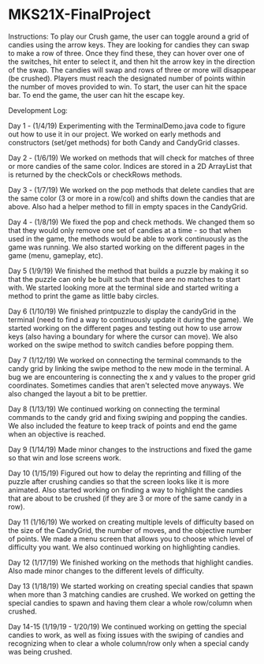 # MKS21X-FinalProject

Instructions:
To play our Crush game, the user can toggle around a grid of candies using the arrow keys. They are looking for candies they can swap to make a row of three. Once they find these, they can hover over one of the switches, hit enter to select it, and then hit the arrow key in the direction of the swap. The candies will swap and rows of three or more will disappear (be crushed). Players must reach the designated number of points within the number of moves provided to win.
To start, the user can hit the space bar.
To end the game, the user can hit the escape key.

Development Log:

Day 1 - (1/4/19)
  Experimenting with the TerminalDemo.java code to figure out how to use it in our project.
  We worked on early methods and constructors (set/get methods) for both Candy and CandyGrid classes.

Day 2 - (1/6/19)
We worked on methods that will check for matches of three or more candies of the same color. Indices are stored in a 2D ArrayList that is returned by the checkCols or checkRows methods.

Day 3 - (1/7/19)
We worked on the pop methods that delete candies that are the same color (3 or more in a row/col) and shifts down the candies that are above. Also had a helper method to fill in empty spaces in the CandyGrid.

Day 4 - (1/8/19)
We fixed the pop and check methods. We changed them so that they would only remove one set of candies at a time - so that when used in the game, the methods would be able to work continuously as the game was running. We also started working on the different pages in the game (menu, gameplay, etc).

Day 5 (1/9/19)
We finished the method that builds a puzzle by making it so that the puzzle can only be built such that there are no matches to start with. We started looking more at the terminal side and started writing a method to print the game as little baby circles.

Day 6 (1/10/19)
We finished printpuzzle to display the candyGrid in the terminal (need to find a way to continuously update it during the game). We started working on the different pages and testing out how to use arrow keys (also having a boundary for where the cursor can move). We also worked on the swipe method to switch candies before popping them.

Day 7 (1/12/19)
We worked on connecting the terminal commands to the candy grid by linking the swipe method to the new mode in the terminal. A bug we are encountering is connecting the x and y values to the proper grid coordinates. Sometimes candies that aren't selected move anyways. We also changed the layout a bit to be prettier.

Day 8 (1/13/19)
We continued working on connecting the terminal commands to the candy grid and fixing swiping and popping the candies. We also included the feature to keep track of points and end the game when an objective is reached.

Day 9 (1/14/19)
Made minor changes to the instructions and fixed the game so that win and lose screens work.

Day 10 (1/15/19)
Figured out how to delay the reprinting and filling of the puzzle after crushing candies so that the screen looks like it is more animated. Also started working on finding a way to highlight the candies that are about to be crushed (if they are 3 or more of the same candy in a row).

Day 11 (1/16/19)
We worked on creating multiple levels of difficulty based on the size of the CandyGrid, the number of moves, and the objective number of points. We made a menu screen that allows you to choose which level of difficulty you want. We also continued working on highlighting candies.

Day 12 (1/17/19)
We finished working on the methods that highlight candies. Also made minor changes to the different levels of difficulty.

Day 13 (1/18/19)
We started working on creating special candies that spawn when more than 3 matching candies are crushed. We worked on getting the special candies to spawn and having them clear a whole row/column when crushed.

Day 14-15 (1/19/19 - 1/20/19)
We continued working on getting the special candies to work, as well as fixing issues with the swiping of candies and recognizing when to clear a whole column/row only when a special candy was being crushed.
